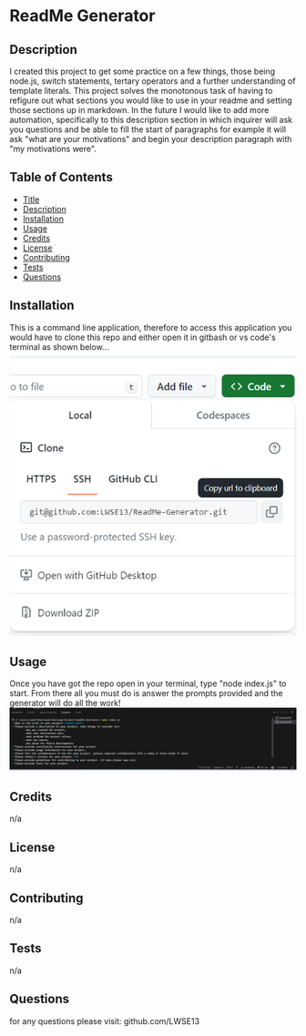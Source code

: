 # ReadMe Generator 

## Description
I created this project to get some practice on a few things, those being node.js, switch statements, tertary operators and a further understanding  of template literals. This project solves the monotonous task of having to refigure out what sections you would like to use in your readme and setting those sections up in markdown. In the future I would like to add more automation, specifically to this description section in which inquirer will ask you questions and be able to fill the start of paragraphs for example it will ask "what are your motivations" and begin your description paragraph with "my motivations were". 

## Table of Contents

- [Title](#title)
- [Description](#description)
- [Installation](#installation)
- [Usage](#usage)
- [Credits](#credits)
- [License](#license)
- [Contributing](#contributing)
- [Tests](#tests)
- [Questions](#questions)

## Installation
This is a command line application, therefore to access this application you would have to clone this repo and either open it in gitbash or vs code's terminal as shown below...
![repo-clone](assets/images/git-clone.png)

## Usage
Once you have got the repo open in your terminal, type "node index.js" to start. From there all you must do is answer the prompts provided and the generator will do all the work!
![node-example](assets/images/terminal.png)
## Credits
n/a

## License
n/a

## Contributing
n/a

## Tests
n/a

## Questions
for any questions please visit: github.com/LWSE13

